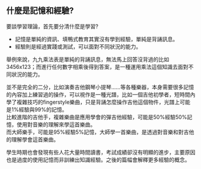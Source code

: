 ## 什麼是記憶和經驗?
要談學習理論，首先要分清什麼是學習?  
* 記憶是單純的資訊、填鴨式教育其實沒有學到經驗，單純是背誦訊息。
* 經驗則是經過實踐或測試，可以面對不同狀況的能力。

舉例來說，九九乘法表是單純的背誦訊息，無法馬上回答沒背過的比如3456x123；而進行任何數字相乘後得到答案，是一種運用乘法這個知識去面對不同狀況的能力。

並不是完全的二分，比如演奏吉他鋼琴小提琴......等各種樂器，本身需要很多記憶的內容加上練習過的操作，可以視作是一種光譜，比如一個吉他初學者，短時間內學了複雜技巧的fingerstyle樂曲，只是背誦怎麼操作吉他這個物件，光譜上可能是1%經驗與99%的記憶。  
比較進階的吉他手，複雜樂曲是應用學會的彈吉他經驗，可能是50%經驗50%記憶，使用對音樂的理解來學這首樂曲。  
而大師樂手，可能是95%經驗5%記憶，大師學一首樂曲，是透過對音樂和對吉他的理解學會這首樂曲。

學生時期也會發現有些人花大量時間讀書，考試成績卻沒有明顯的進步，主要原因也是過度的使用記憶而非訓練出知識經驗。之後的篇幅會解釋更多經驗的概念。